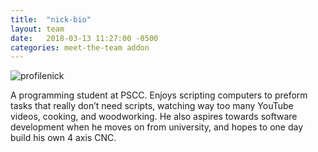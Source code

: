 ```yaml
---
title:  "nick-bio"
layout: team
date:   2018-03-13 11:27:00 -0500
categories: meet-the-team addon
---
```


![profilenick](https://user-images.githubusercontent.com/35777619/36549741-80f12640-17c1-11e8-853b-bfe10f11f01b.jpg)
<br>

A programming student at PSCC. Enjoys scripting computers to preform tasks that really don’t need scripts, watching
way too many YouTube videos, cooking, and woodworking. He also aspires towards software development when he moves on
from university, and hopes to one day build his own 4 axis CNC.
